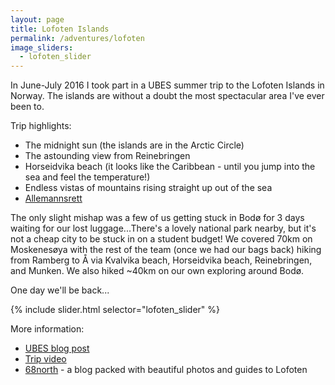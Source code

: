 ```yaml
---
layout: page
title: Lofoten Islands
permalink: /adventures/lofoten
image_sliders:
  - lofoten_slider
---
```

In June-July 2016 I took part in a UBES summer trip to the Lofoten Islands in Norway. The islands are without a doubt the most spectacular area I've ever been to.

Trip highlights:
* The midnight sun (the islands are in the Arctic Circle)
* The astounding view from Reinebringen
* Horseidvika beach (it looks like the Caribbean - until you jump into the sea and feel the temperature!)
* Endless vistas of mountains rising straight up out of the sea
* [Allemannsrett](https://en.wikipedia.org/wiki/Freedom_to_roam#Norway)

The only slight mishap was a few of us getting stuck in Bodø for 3 days waiting for our lost luggage...There's a lovely national park nearby, but it's not a cheap city to be stuck in on a student budget! We covered 70km on Moskenesøya with the rest of the team (once we had our bags back) hiking from Ramberg to Å via Kvalvika beach, Horseidvika beach, Reinebringen, and Munken. We also hiked ~40km on our own exploring around Bodø. 

One day we'll be back...

{% include slider.html selector="lofoten_slider" %}

More information:
* [UBES blog post](https://www.ubes.co.uk/2016/09/14/norway-trip/)
* [Trip video](https://www.youtube.com/watch?v=tAhsJEH_Wlc)
* [68north](http://www.68north.com/outdoors/) - a blog packed with beautiful photos and guides to Lofoten
